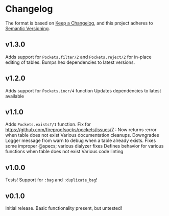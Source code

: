 # Changelog

The format is based on [Keep a Changelog](https://keepachangelog.com/en/1.0.0/),
and this project adheres to [Semantic Versioning](https://semver.org/spec/v2.0.0.html).

## v1.3.0

Adds support for `Pockets.filter/2` and `Pockets.reject/2` for in-place editing of tables.
Bumps hex dependencies to latest versions.

## v1.2.0

Adds support for `Pockets.incr/4` function
Updates dependencies to latest available

## v1.1.0

Adds `Pockets.exists?/1` function.
Fix for <https://github.com/fireproofsocks/pockets/issues/7> : Now returns :error when table does not exist
Various documentation cleanups.
Downgrades Logger message from warn to debug when a table already exists.
Fixes some improper @specs; various dialyzer fixes
Defines behavior for various functions when table does not exist
Various code linting

## v1.0.0

Tests! Support for `:bag` and `:duplicate_bag`!

## v0.1.0

Initial release. Basic functionality present, but untested!
